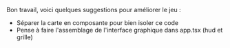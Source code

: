 Bon travail, voici quelques suggestions pour améliorer le jeu :

- Séparer la carte en composante pour bien isoler ce code
- Pense à faire l'assemblage de l'interface graphique dans app.tsx (hud et grille)
